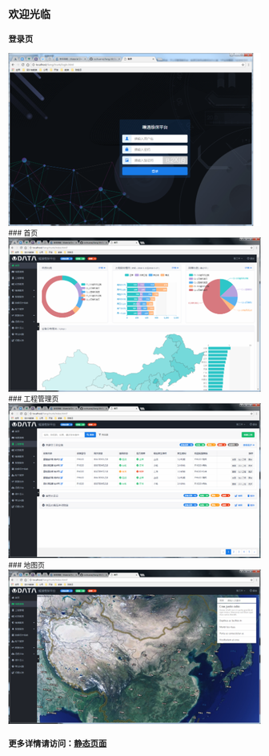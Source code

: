 ## 欢迎光临

### 登录页
<img src="https://github.com/vvchuanqi/liang/blob/master/%E7%99%BB%E5%BD%95.png"/>
### 首页
<img src="https://github.com/vvchuanqi/liang/blob/master/%E9%A6%96%E9%A1%B5.png"/>
### 工程管理页
<img src="https://github.com/vvchuanqi/liang/blob/master/%E5%B7%A5%E7%A8%8B%E7%AE%A1%E7%90%86.png"/>
### 地图页
<img src="https://github.com/vvchuanqi/liang/blob/master/%E5%9C%B0%E5%9B%BE.png"/>

### 更多详情请访问：[静态页面](https://vvchuanqi.github.io/liang/)
  
